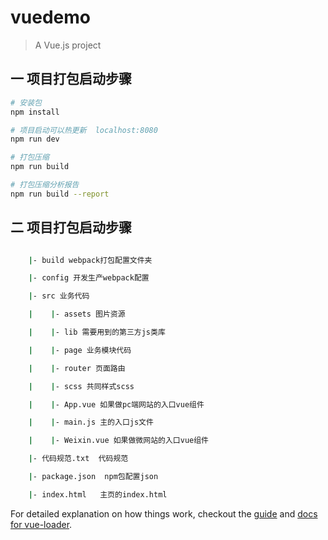 # vuedemo

> A Vue.js project

## 一 项目打包启动步骤

``` bash
# 安装包
npm install

# 项目启动可以热更新  localhost:8080
npm run dev

# 打包压缩
npm run build

# 打包压缩分析报告
npm run build --report
```

## 二 项目打包启动步骤

``` bash

    |- build webpack打包配置文件夹

    |- config 开发生产webpack配置

    |- src 业务代码

    |    |- assets 图片资源

    |    |- lib 需要用到的第三方js类库

    |    |- page 业务模块代码

    |    |- router 页面路由

    |    |- scss 共同样式scss

    |    |- App.vue 如果做pc端网站的入口vue组件

    |    |- main.js 主的入口js文件

    |    |- Weixin.vue 如果做微网站的入口vue组件

    |- 代码规范.txt  代码规范

    |- package.json  npm包配置json

    |- index.html   主页的index.html


```

For detailed explanation on how things work, checkout the [guide](http://vuejs-templates.github.io/webpack/) and [docs for vue-loader](http://vuejs.github.io/vue-loader).
